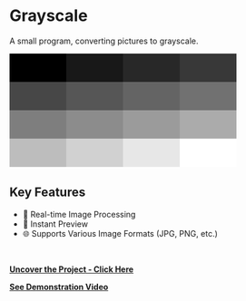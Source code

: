 # Grayscale
A small program, converting pictures to grayscale. 
<br>

<img src="img/gray.png" height="200">
<br>

## Key Features

* 🌟 Real-time Image Processing
* 🔄 Instant Preview
* 🌐 Supports Various Image Formats (JPG, PNG, etc.)
<br>

**[<i class="fa-solid fa-up-right-from-square"></i> Uncover the Project - Click Here](https://github.com/shivk-1/Grayscale)**

**[<i class="fa-regular fa-circle-play"></i> See Demonstration Video](https://youtu.be/Hf_h43fzX6w)**